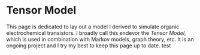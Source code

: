 # Tensor Model
This page is dedicated to lay out a model I derived to simulate organic electrochemical transistors. I broadly call this endevor the *Tensor Model*, which is used in combination with Markov models, graph theory, etc. It is an ongoing project and I try my best to keep this page up to date.  test
